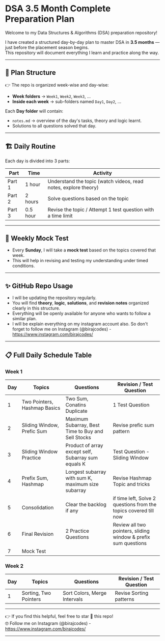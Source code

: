 # DSA 3.5 Month Complete Preparation Plan

Welcome to my Data Structures & Algorithms (DSA) preparation repository!

I have created a structured day-by-day plan to master DSA in **3.5 months** — just before the placement season begins.  
This repository will document everything I learn and practice along the way.

---

## 📅 Plan Structure

👉 The repo is organized week-wise and day-wise:

- **Week folders** → `Week1`, `Week2`, `Week3`, ...  
- **Inside each week** → sub-folders named `Day1`, `Day2`, ...  

Each **Day folder** will contain:
- `notes.md` → overview of the day's tasks, theory and logic learnt.
- Solutions to all questions solved that day.

---

## 🏗️ Daily Routine

Each day is divided into 3 parts:

| Part | Time | Activity |
|------|------|----------|
| Part 1 | 1 hour | Understand the topic (watch videos, read notes, explore theory) |
| Part 2 | 2 hours | Solve questions based on the topic |
| Part 3 | 0.5 hour | Revise the topic / Attempt 1 test question with a time limit |

---

## 🎯 Weekly Mock Test

- Every **Sunday**, I will take a **mock test** based on the topics covered that week.
- This will help in revising and testing my understanding under timed conditions.

---

## ✨ GitHub Repo Usage

- I will be updating the repository regularly.
- You will find **theory**, **logic**, **solutions**, and **revision notes** organized clearly in this structure.
- Everything will be openly available for anyone who wants to follow a similar plan.
- I will be explain everything on my instagram account also. So don't forget to follow me on Instagram (@birajcodes) - https://www.instagram.com/birajcodes/

---

## 📋 Full Daily Schedule Table

### Week 1

| Day    | Topics | Questions | Revision / Test Question |
|--------|----------------------------|---------------------------|---------------------------------|
| 1  | Two Pointers, Hashmap Basics         | Two Sum, Conatins Duplicate   | 1 Test Question          |
| 2  | Sliding Window, Prefic Sum         | Maximum Subarray, Best Time to Buy and Sell Stocks   | Revise prefic sum pattern          |
| 3  | Sliding Window Practice | Product of array except self, Subarray sum equals K | Test Question - Sliding Window |
| 4  | Prefix Sum, Hashmap  | Longest subarray with sum K, maximum size subarray | Revise Hashmap Topic and tricks |
| 5  | Consolidation  | Clear the backlog if any | if time left, Solve 2 questions from the topics covered till now |
| 6  | Final Revision  | 2 Practice Questions | Review all two pointers, sliding window & prefix sum questions |
| 7  | Mock Test |

### Week 2

| Day    | Topics | Questions | Revision / Test Question |
|--------|----------------------------|---------------------------|---------------------------------|
| 1  | Sorting, Two Pointers         | Sort Colors, Merge Intervals   | Revise Sorting patterns          |
---

👉 If you find this helpful, feel free to star 🌟 this repo!  
🤓 Follow me on Instagram (@birajcodes) - https://www.instagram.com/birajcodes/

---